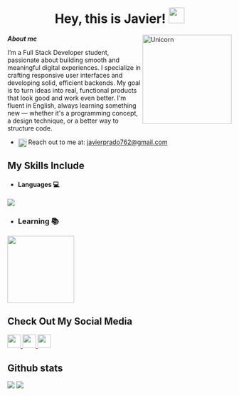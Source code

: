<h1 align="center"><b> Hey, this is Javier! </b><img width="35" aling="center" src="https://media3.giphy.com/media/v1.Y2lkPTc5MGI3NjExb2N0azlibWx1aDNjbDhldGp2eXdjYzRrM2J6M2p3dDhoamU2YTJhaiZlcD12MV9pbnRlcm5hbF9naWZfYnlfaWQmY3Q9cw/hvMz6f9pEqCMFHYqGg/giphy.gif"></h1>
<!--  -->
<img align="right" width=200px alt="Unicorn" src="https://user-images.githubusercontent.com/5713670/87202985-820dcb80-c2b6-11ea-9f56-7ec461c497c3.gif" />

***About me***

I’m a Full Stack Developer student, passionate
      about building smooth and meaningful digital experiences.
  I   specialize in crafting responsive user interfaces and developing
      solid, efficient backends. My goal is to turn ideas into real, functional
      products that look good and work even better. I'm fluent in English, always
      learning something new — whether it's a programming concept, a design 
      technique, or a better way to structure code.
- <img align="center" width= 19px src="https://skillicons.dev/icons?i=gmail" /> Reach out to me at: <a href="javierprado762@gmail.com">javierprado762@gmail.com</a>

## My Skills Include

- <h4> Languages 💻 </h4>
<span> 
   <img src="https://skillicons.dev/icons?i=html,css,js,ts,react,vscode,ps"/>
</span>

- <h3> Learning 📚 </h3>
<span> 
   <img width= 150px src="https://skillicons.dev/icons?i=tailwind,py,docker"/>
</span>

## Check Out My Social Media
<a href="https://www.instagram.com/_07_javi_/">
   <img width= 30px src="https://skillicons.dev/icons?i=instagram"/>
</a>
<a href="https://discord.com/users/.642458502912278549">
   <img width= 30px src="https://skillicons.dev/icons?i=discord"/>
</a>
<a href="https://www.linkedin.com/in/javier-prado-06891a359/">
   <img width= 30px src="https://skillicons.dev/icons?i=linkedin"/>
</a>

<h2>Github stats</h2> 

[![](https://github-readme-stats.vercel.app/api?username=dv-javi&show_icons=true&theme=tokyonight&hide_border=true&locale=en)](https://github.com/dv-javi)
[![](https://github-readme-streak-stats.herokuapp.com/?user=dv-javi&theme=material-palenight)](https://github.com/dv-javi)
</div>

